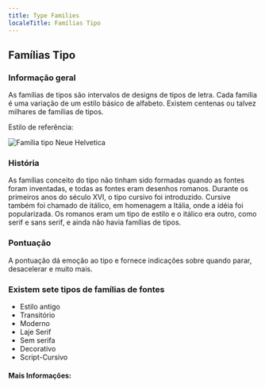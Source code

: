 ```yaml
---
title: Type Families
localeTitle: Famílias Tipo
---
```

## Famílias Tipo

### Informação geral

As famílias de tipos são intervalos de designs de tipos de letra. Cada família é uma variação de um estilo básico de alfabeto. Existem centenas ou talvez milhares de famílias de tipos.

Estilo de referência:

![Família tipo Neue Helvetica](https://upload.wikimedia.org/wikipedia/commons/0/00/Helvetica_Neue_typeface_weights.svg)

### História

As famílias conceito do tipo não tinham sido formadas quando as fontes foram inventadas, e todas as fontes eram desenhos romanos. Durante os primeiros anos do século XVI, o tipo cursivo foi introduzido. Cursive também foi chamado de itálico, em homenagem a Itália, onde a idéia foi popularizada. Os romanos eram um tipo de estilo e o itálico era outro, como serif e sans serif, e ainda não havia famílias de tipos.

### Pontuação

A pontuação dá emoção ao tipo e fornece indicações sobre quando parar, desacelerar e muito mais.

### Existem sete tipos de famílias de fontes

*   Estilo antigo
*   Transitório
*   Moderno
*   Laje Serif
*   Sem serifa
*   Decorativo
*   Script-Cursivo

#### Mais Informações: